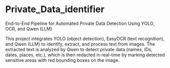# Private_Data_identifier

End-to-End Pipeline for Automated Private Data Detection Using YOLO, OCR, and Qwen (LLM)

This project integrates YOLO (object detection), EasyOCR (text recognition), and Qwen (LLM) to identify, extract, and process text from images. The extracted text is analyzed by Qwen to detect private data (names, IDs, dates, places, etc.), which is then redacted in real-time by marking detected sensitive areas with red bounding boxes on the image.
